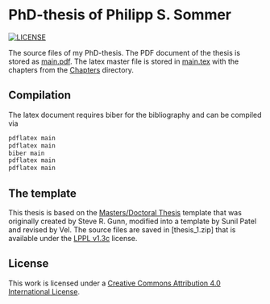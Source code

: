# PhD-thesis of Philipp S. Sommer

[![LICENSE](https://i.creativecommons.org/l/by/4.0/88x31.png)](http://creativecommons.org/licenses/by/4.0/)

The source files of my PhD-thesis. The PDF document of the thesis is stored as
[main.pdf](main.pdf). The latex master file is stored in [main.tex](main.tex)
with the chapters from the [Chapters](Chapters) directory.

## Compilation
The latex document requires biber for the bibliography and can be compiled via

```bash
pdflatex main
pdflatex main
biber main
pdflatex main
pdflatex main
```

## The template
This thesis is based on the [Masters/Doctoral Thesis](http://www.latextemplates.com/template/masters-doctoral-thesis)
template that was originally created by Steve R. Gunn, modified into a
template by Sunil Patel and revised by Vel. The source files are saved in
[thesis_1.zip] that is available under the [LPPL v1.3c](http://www.latex-project.org/lppl)
license.

## License
This work is licensed under a [Creative Commons Attribution 4.0 International License](http://creativecommons.org/licenses/by/4.0/).
